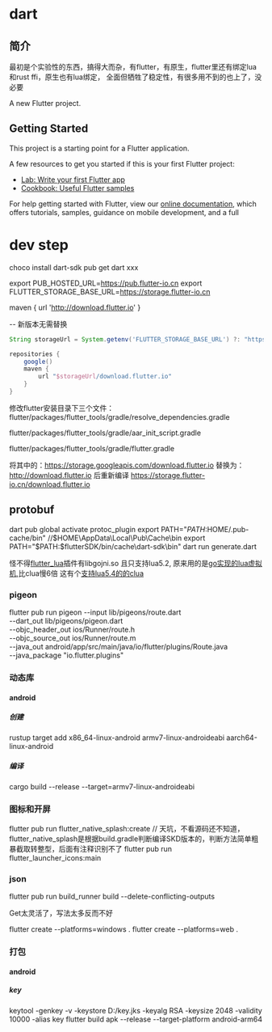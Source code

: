 # dart

## 简介
最初是个实验性的东西，搞得大而杂，有flutter，有原生，flutter里还有绑定lua和rust ffi，原生也有lua绑定，
全面但牺牲了稳定性，有很多用不到的也上了，没必要

A new Flutter project.

## Getting Started

This project is a starting point for a Flutter application.

A few resources to get you started if this is your first Flutter project:

- [Lab: Write your first Flutter app](https://flutter.dev/docs/get-started/codelab)
- [Cookbook: Useful Flutter samples](https://flutter.dev/docs/cookbook)

For help getting started with Flutter, view our
[online documentation](https://flutter.dev/docs), which offers tutorials,
samples, guidance on mobile development, and a full 

# dev step
choco install dart-sdk
pub get
dart xxx

export PUB_HOSTED_URL=https://pub.flutter-io.cn
export FLUTTER_STORAGE_BASE_URL=https://storage.flutter-io.cn

maven { url 'http://download.flutter.io' }

-- 新版本无需替换
```groovy
String storageUrl = System.getenv('FLUTTER_STORAGE_BASE_URL') ?: "https://storage.googleapis.com"

repositories {
    google()
    maven {
        url "$storageUrl/download.flutter.io"
    }
}
```
修改flutter安装目录下三个文件：flutter/packages/flutter_tools/gradle/resolve_dependencies.gradle

flutter/packages/flutter_tools/gradle/aar_init_script.gradle

flutter/packages/flutter_tools/gradle/flutter.gradle

将其中的：https://storage.googleapis.com/download.flutter.io 替换为：http://download.flutter.io 后重新编译
https://storage.flutter-io.cn/download.flutter.io


## protobuf
dart pub global activate protoc_plugin
export PATH="$PATH:$HOME/.pub-cache/bin" //$HOME\AppData\Local\Pub\Cache\bin
export PATH="$PATH:$flutterSDK/bin/cache\dart-sdk\bin"
dart run generate.dart

怪不得[flutter_lua](https://github.com/drydart/flutter_lua)插件有libgojni.so 且只支持lua5.2,
原来用的是[go实现的lua虚拟机](https://github.com/Shopify/go-lua),比clua慢6倍
这有个[支持lua5.4的的clua](https://github.com/tgarm/flutter-luavm)

### pigeon
flutter pub run pigeon --input lib/pigeons/route.dart \
  --dart_out lib/pigeons/pigeon.dart \
  --objc_header_out ios/Runner/route.h \
  --objc_source_out ios/Runner/route.m \
  --java_out android/app/src/main/java/io/flutter/plugins/Route.java \
  --java_package "io.flutter.plugins"
### 动态库

#### android
##### 创建
rustup target add x86_64-linux-android armv7-linux-androideabi aarch64-linux-android
##### 编译
cargo build --release --target=armv7-linux-androideabi

### 图标和开屏
flutter pub run flutter_native_splash:create // 天坑，不看源码还不知道，flutter_native_splash是根据build.gradle判断编译SKD版本的，判断方法简单粗暴截取转整型，后面有注释识别不了
flutter pub run flutter_launcher_icons:main
### json
flutter pub run build_runner build --delete-conflicting-outputs

Get太灵活了，写法太多反而不好

flutter create --platforms=windows .
flutter create --platforms=web .

### 打包

#### android
##### key
keytool -genkey -v -keystore D:/key.jks -keyalg RSA -keysize 2048 -validity 10000 -alias key
flutter build apk --release --target-platform android-arm64